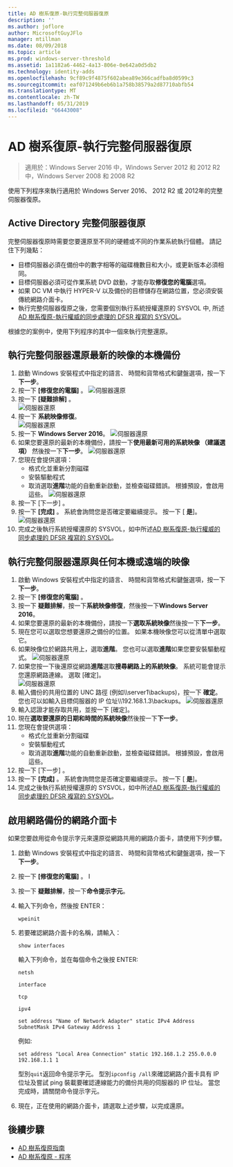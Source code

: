 ```yaml
---
title: AD 樹系復原-執行完整伺服器復原
description: ''
ms.author: joflore
author: MicrosoftGuyJFlo
manager: mtillman
ms.date: 08/09/2018
ms.topic: article
ms.prod: windows-server-threshold
ms.assetid: 1a1182a6-4462-4a13-806e-0e642a0d5db2
ms.technology: identity-adds
ms.openlocfilehash: 9cf89c9f4875f602abea89e366cadfba8d0599c3
ms.sourcegitcommit: eaf071249b6eb6b1a758b38579a2d87710abfb54
ms.translationtype: MT
ms.contentlocale: zh-TW
ms.lasthandoff: 05/31/2019
ms.locfileid: "66443008"
---
```

# <a name="ad-forest-recovery---performing-a-full-server-recovery"></a>AD 樹系復原-執行完整伺服器復原 

>適用於：Windows Server 2016 中，Windows Server 2012 和 2012 R2 中，Windows Server 2008 和 2008 R2

使用下列程序來執行適用於 Windows Server 2016、 2012 R2 或 2012年的完整伺服器復原。 

## <a name="active-directory-full-server-recovery"></a>Active Directory 完整伺服器復原

完整伺服器復原時需要您要還原至不同的硬體或不同的作業系統執行個體。 請記住下列幾點：

- 目標伺服器必須在備份中的數字相等的磁碟機數目和大小，或更新版本必須相同。
- 目標伺服器必須可從作業系統 DVD 啟動，才能存取**修復您的電腦**選項。 
- 如果 DC VM 中執行 HYPER-V 以及備份的目標儲存在網路位置，您必須安裝傳統網路介面卡。 
- 執行完整伺服器復原之後，您需要個別執行系統授權還原的 SYSVOL 中, 所述[AD 樹系復原-執行權威的同步處理的 DFSR 複寫的 SYSVOL](AD-Forest-Recovery-Authoritative-Recovery-SYSVOL.md)。

根據您的案例中，使用下列程序的其中一個來執行完整還原。 
  
## <a name="perform-a-full-server-restore-with-a-local-backup-with-the-latest-image"></a>執行完整伺服器還原最新的映像的本機備份
  
1. 啟動 Windows 安裝程式中指定的語言、 時間和貨幣格式和鍵盤選項，按一下**下一步**。 
2. 按一下 **\[修復您的電腦\]** 。
   ![伺服器還原](media/AD-Forest-Recovery-Perform-a-Full-Recovery/restore1.png)
3. 按一下 **\[疑難排解\]** 。</br>
   ![伺服器還原](media/AD-Forest-Recovery-Perform-a-Full-Recovery/restore2.png)
4. 按一下 **系統映像修復**。</br>
   ![伺服器還原](media/AD-Forest-Recovery-Perform-a-Full-Recovery/restore3.png)
5. 按一下  **Windows Server 2016**。 
   ![伺服器還原](media/AD-Forest-Recovery-Perform-a-Full-Recovery/restore4.png)
6. 如果您要還原的最新的本機備份，請按一下**使用最新可用的系統映像 （建議選項）** 然後按一下**下一步**。
   ![伺服器還原](media/AD-Forest-Recovery-Perform-a-Full-Recovery/restore5.png)
7. 您現在會提供選項：
   -  格式化並重新分割磁碟
   -  安裝驅動程式
   -  取消選取**進階**功能的自動重新啟動，並檢查磁碟錯誤。 根據預設，會啟用這些。
   ![伺服器還原](media/AD-Forest-Recovery-Perform-a-Full-Recovery/restore6.png)
8. 按一下 [下一步]  。
9. 按一下 **[完成]** 。 系統會詢問您是否確定要繼續提示。 按一下 [ **是**]。 
   ![伺服器還原](media/AD-Forest-Recovery-Perform-a-Full-Recovery/restore11.png) 
10. 完成之後執行系統授權還原的 SYSVOL，如中所述[AD 樹系復原-執行權威的同步處理的 DFSR 複寫的 SYSVOL](AD-Forest-Recovery-Authoritative-Recovery-SYSVOL.md)。

## <a name="perform-a-full-server-restore-with-any-image-local-or-remote"></a>執行完整伺服器還原與任何本機或遠端的映像

1. 啟動 Windows 安裝程式中指定的語言、 時間和貨幣格式和鍵盤選項，按一下**下一步**。 
2. 按一下 **\[修復您的電腦\]** 。</br>
3. 按一下 **疑難排解**，按一下**系統映像修復**，然後按一下**Windows Server 2016**。 
4. 如果您要還原的最新的本機備份，請按一下**選取系統映像**然後按一下**下一步**。
5. 現在您可以選取您想要還原之備份的位置。 如果本機映像您可以從清單中選取它。 
6. 如果映像位於網路共用上，選取**進階**。 您也可以選取**進階**如果您要安裝驅動程式。
   ![伺服器還原](media/AD-Forest-Recovery-Perform-a-Full-Recovery/restore7.png)
7. 如果您按一下後還原從網路**進階**選取**搜尋網路上的系統映像**。 系統可能會提示您還原網路連線。 選取 [確定]。 </br>
   ![伺服器還原](media/AD-Forest-Recovery-Perform-a-Full-Recovery/restore8.png)
8. 輸入備份的共用位置的 UNC 路徑 (例如\\\server1\backups)，按一下  **確定**。 您也可以如輸入目標伺服器的 IP 位址\\\192.168.1.3\backups。 
   ![伺服器還原](media/AD-Forest-Recovery-Perform-a-Full-Recovery/restore9.png)
9. 輸入認證才能存取共用，並按一下 [確定]。 
10. 現在**選取要還原的日期和時間的系統映像**然後按一下**下一步**。
11. 您現在會提供選項：
    - 格式化並重新分割磁碟
    - 安裝驅動程式
    - 取消選取**進階**功能的自動重新啟動，並檢查磁碟錯誤。 根據預設，會啟用這些。
12. 按一下 [下一步]  。
13. 按一下 **[完成]** 。 系統會詢問您是否確定要繼續提示。 按一下 [ **是**]。  
14. 完成之後執行系統授權還原的 SYSVOL，如中所述[AD 樹系復原-執行權威的同步處理的 DFSR 複寫的 SYSVOL](AD-Forest-Recovery-Authoritative-Recovery-SYSVOL.md)。

## <a name="enabling-the-network-adapter-for-a-network-backup"></a>啟用網路備份的網路介面卡

如果您要啟用從命令提示字元來還原從網路共用的網路介面卡，請使用下列步驟。

1. 啟動 Windows 安裝程式中指定的語言、 時間和貨幣格式和鍵盤選項，按一下**下一步**。 
2. 按一下 **\[修復您的電腦\]** 。 I
3. 按一下 **疑難排解**，按一下**命令提示字元**。 
4. 輸入下列命令，然後按 ENTER：  

   ```  
   wpeinit  
   ```

5. 若要確認網路介面卡的名稱，請輸入：  

   ```  
   show interfaces  
   ```  

   輸入下列命令，並在每個命令之後按 ENTER:  

   ```  
   netsh  
   ```  

   ```  
   interface  
   ```  
  
   ```  
   tcp  
   ```  

   ```  
   ipv4  
   ```  
  
   ```  
   set address "Name of Network Adapter" static IPv4 Address SubnetMask IPv4 Gateway Address 1  
   ```  

   例如:  
  
   ```  
   set address "Local Area Connection" static 192.168.1.2 255.0.0.0 192.168.1.1 1  
   ```  

   型別`quit`返回命令提示字元。 型別`ipconfig /all`來確認網路介面卡具有 IP 位址及嘗試 ping 裝載要確認連線能力的備份共用的伺服器的 IP 位址。 當您完成時，請關閉命令提示字元。 

6. 現在，正在使用的網路介面卡，請選取上述步驟，以完成還原。

## <a name="next-steps"></a>後續步驟

- [AD 樹系復原指南](AD-Forest-Recovery-Guide.md)
- [AD 樹系復原 - 程序](AD-Forest-Recovery-Procedures.md)
